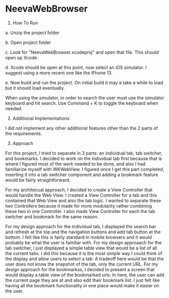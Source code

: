 # NeevaWebBrowser

1. How To Run

a. Unzip the project folder

b. Open project folder

c. Look for "NeevaWebBrowser.xcodeproj" and open that file. This should open up Xcode.

d. Xcode should be open at this point, now select an iOS simulator. I suggest using a more recent one like the iPhone 13.

e. Now build and run the project. On initial build it may a take a while to load but it should load eventually.

When using the simulator, in order to search the user must use the simulator keyboard and hit search. Use Command + K to toggle the keyboard when needed.

2. Additional Implementations

I did not implement any other additional features other than the 2 parts of the requirements.

3. Approach

  For this project, I tried to separate in 3 parts: an individual tab, tab switcher, and bookmarks. I decided to work on the individual tab first because that is where I figured most of the work needed to be done, and also I had familiarize myself with WKWebView. I figured once I get this part completed, inserting it into a tab switcher component and adding a bookmark feature would be fairly straightforward. 
  
  For my architecual approach, I decided to create a View Controller that would handle the Web View. I created a View Controller for a tab and this contained that Web View and also the tab logic. I wanted to separate these two Controllers because it made for more modularity rather combining these two in one Controller. I also made View Controller for each the tab switcher and bookmark for the same reason. 
  
  For my design approach for the individual tab, I displayed the search bar and refresh at the top and the navigation buttons and add tab button at the bottom. I felt like this is fairly standard in mobile browsers and it would probably be what the user is familiar with. For my design approaach for the tab switcher, i just displayed a simple table view that would be a list of all the current tabs. I did this because it is the most simple way I could think of the display and allow users to select a tab. A tradeoff here would be that the user does not know the snapshot of the tab, only the current URL. For my design approach for the bookmarkss, I decided to present a screen that would display a table view of the bookmarked urls. In here, the user can add the current page they are at and also edit their bookmark list. I just felt like having all the bookmark functionality in one place would make it easier on the user.
  



